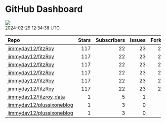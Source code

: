 GitHub Dashboard
================

![](https://github.com/jimmyday12/status/workflows/Render%20Status/badge.svg)  
2024-02-29 12:34:38 UTC

| Repo                                                                      | Stars | Subscribers | Issues | Forks | Status                                                                                                                                                      | Commit                                                                                                                                                                                                         |
|:--------------------------------------------------------------------------|------:|------------:|-------:|------:|:------------------------------------------------------------------------------------------------------------------------------------------------------------|:---------------------------------------------------------------------------------------------------------------------------------------------------------------------------------------------------------------|
| [jimmyday12/fitzRoy](https://github.com/jimmyday12/fitzRoy)               |   117 |          22 |     23 |    28 | [![](https://github.com/jimmyday12/fitzRoy/workflows/R-CMD-check/badge.svg)](https://github.com/jimmyday12/fitzRoy/actions/runs/8066057522)                 | <a href="https://github.com/jimmyday12/fitzRoy/commit/8105691fdb3e54741a19973b91d9c9b244f92b67" title="removing this test as it is unreliable based on the time of year">810569</a>                            |
| [jimmyday12/fitzRoy](https://github.com/jimmyday12/fitzRoy)               |   117 |          22 |     23 |    28 | [![](https://github.com/jimmyday12/fitzRoy/workflows/pkgdown/badge.svg)](https://github.com/jimmyday12/fitzRoy/actions/runs/7241447528)                     | <a href="https://github.com/jimmyday12/fitzRoy/commit/8105691fdb3e54741a19973b91d9c9b244f92b67" title="removing this test as it is unreliable based on the time of year">810569</a>                            |
| [jimmyday12/fitzRoy](https://github.com/jimmyday12/fitzRoy)               |   117 |          22 |     23 |    28 | [![](https://github.com/jimmyday12/fitzRoy/workflows/Commands/badge.svg)](https://github.com/jimmyday12/fitzRoy/actions/runs/5781215183)                    | <a href="https://github.com/jimmyday12/fitzRoy/commit/386f9c9f12d787d1f0fe429ff669ec3853b6f8f8" title="Merge pull request #205 from peteowen1/main">386f9c</a>                                                 |
| [jimmyday12/fitzRoy](https://github.com/jimmyday12/fitzRoy)               |   117 |          22 |     23 |    28 | [![](https://github.com/jimmyday12/fitzRoy/workflows/Render%20README/badge.svg)](https://github.com/jimmyday12/fitzRoy/actions/runs/4310991314)             | <a href="https://github.com/jimmyday12/fitzRoy/commit/07c80e1461c26d48ab46510f49f5d973ebe8cbdf" title="Increment version number to 1.3.0">07c80e</a>                                                           |
| [jimmyday12/fitzRoy](https://github.com/jimmyday12/fitzRoy)               |   117 |          22 |     23 |    28 | [![](https://github.com/jimmyday12/fitzRoy/workflows/test-coverage/badge.svg)](https://github.com/jimmyday12/fitzRoy/actions/runs/7241447525)               | <a href="https://github.com/jimmyday12/fitzRoy/commit/8105691fdb3e54741a19973b91d9c9b244f92b67" title="removing this test as it is unreliable based on the time of year">810569</a>                            |
| [jimmyday12/fitzRoy](https://github.com/jimmyday12/fitzRoy)               |   117 |          22 |     23 |    28 | [![](https://github.com/jimmyday12/fitzRoy/workflows/pages-build-deployment/badge.svg)](https://github.com/jimmyday12/fitzRoy/actions/runs/7241457067)      | <a href="https://github.com/jimmyday12/fitzRoy/commit/aaacd38447cc96a6bb2d4adf94d83c278fe649bc" title="Deploying to gh-pages from @ jimmyday12/fitzRoy@8105691fdb3e54741a19973b91d9c9b244f92b67 🚀">aaacd3</a> |
| [jimmyday12/fitzroy_data](https://github.com/jimmyday12/fitzroy_data)     |     1 |           5 |      1 |     0 | [![](https://github.com/jimmyday12/fitzroy_data/workflows/get%20new%20data/badge.svg)](https://github.com/jimmyday12/fitzroy_data/actions/runs/7756314198)  | <a href="https://github.com/jimmyday12/fitzroy_data/commit/6d537df9167b33ee3ea1c1949cd0b242a86ce5ad" title="updating weekly_data_process">6d537d</a>                                                           |
| [jimmyday12/plussixoneblog](https://github.com/jimmyday12/plussixoneblog) |     1 |           3 |      0 |     1 | [![](https://github.com/jimmyday12/plussixoneblog/workflows/update%20data/badge.svg)](https://github.com/jimmyday12/plussixoneblog/actions/runs/8094977260) | <a href="https://github.com/jimmyday12/plussixoneblog/commit/360e4ebfe63795abd7b83e5a70129657aa518b25" title="Commit from GitHub Actions (update data)">360e4e</a>                                             |
| [jimmyday12/plussixoneblog](https://github.com/jimmyday12/plussixoneblog) |     1 |           3 |      0 |     1 | [![](https://github.com/jimmyday12/plussixoneblog/workflows/Monash%20Tips/badge.svg)](https://github.com/jimmyday12/plussixoneblog/actions/runs/8073537743) | <a href="https://github.com/jimmyday12/plussixoneblog/commit/1ae8290cb31097efdcbe30267eeeb9f36711e0a9" title="Commit from GitHub Actions (update data)">1ae829</a>                                             |
